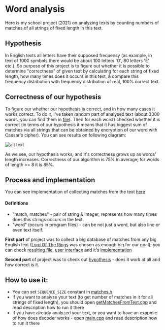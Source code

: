 # Word analysis
Here is my school project (2021) on analyzing texts by counting numbers of matches of all strings of fixed length in this text.

## Hypothesis
In English texts all letters have their supposed frequensy (as example, in text of 1000 symbols there would be about 100 letters 'O', 80 letters 'E' etc.). So purpose of this project is to figure out whether it is possible to determine "correctness" of given text by calculating for each string of fixed length, how many times does it occurs in this text, & compare this frequency distribution with frequency distribution of real, 100% correct text.

## Correctness of our hypothesis
To figure our whether our hypothesis is correct, and in how many cases it works correct. To do it, I've taken random part of analysed text (about 3000 words, you can find them in [file](https://github.com/andzh1/words-analysis/blob/main/wordsForCheck.txt)). Then for each word I checked whether it is correct (in terms of our hypothesis it means that it has biggest sum of matches via all strings that can be obtained by encryption of our word with Caesar's cipher). You can see results on following diagram:

 ![alt text](https://github.com/andzh1/words-analysis/blob/main/Diagramm%20of%20correctness.png) 
 
 As we see, our hypothesis works, and it's correctness grows up as words' length increases. Correctness of our algorithm is 75% in average; for words of length >= 8 it is 85%. 
 
 ## Process and implementation
 
 You can see implementation of collecting matches from the text [here]()

#### Definitions
- "match, matches" - pair of string & integer, represents how many times does this strings occurs in the text.
- "word" (occurs in program files) - can be not just a word, but also line or even text itself.

**First part** of project was to collect a big database of matches from any big English text ([Lord Of The Rings](https://en.wikipedia.org/wiki/The_Lord_of_the_Rings) was chosen as enough big for our goal); you can check [resulting file](https://github.com/andzh1/words-analysis/blob/main/LordMatches.txt), [user interface](https://github.com/andzh1/words-analysis/blob/main/getMatchesFromText.cpp) and it's [implementation](https://github.com/andzh1/words-analysis/blob/main/getMatchesFromText.cpp)

**Second part** of project was to check out [hypothesis](#Hypothesis) - does it work at all and how correct is it.

## How to use it:
- You can set `SEQUENCE_SIZE` constant in [matches.h](https://github.com/andzh1/words-analysis/blob/main/matches.h)
- If you want to analyze your text (to get number of matches in it for all strings of fixed length), you should open [getMatchesFromText.cpp](https://github.com/andzh1/words-analysis/blob/main/getMatchesFromText.cpp) and read description how to run it there
- If you have already analyzed your text, or you want to have an exapmle of how does decoder works - open [main.cpp](https://github.com/andzh1/words-analysis/blob/main/main.cpp) and read description how to run it there
